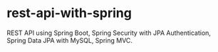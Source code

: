 # rest-api-with-spring
REST API using Spring Boot, Spring Security with JPA Authentication, Spring Data JPA with MySQL, Spring MVC.
